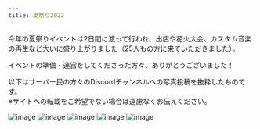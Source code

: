 ```yaml
---
title: 夏祭り2022
---
```


今年の夏祭りイベントは2日間に渡って行われ、出店や花火大会、カスタム音楽の再生など大いに盛り上がりました（25人もの方に来ていただきました）。<br>
<!--more-->
イベントの準備・運営をしてくださった方々、ありがとうございました！<br>

以下はサーバー民の方々のDiscordチャンネルへの写真投稿を抜粋したものです。<br>
※サイトへの転載をご希望でない場合は遠慮なくお伝えください。

![image](https://cdn.discordapp.com/attachments/962216466076291092/1010536154623393852/phonto.jpg)
![image](https://cdn.discordapp.com/attachments/882237893819658260/1011079004532514836/D2E99BD8-324B-42E6-B557-BB68421827F1.jpg)
![image](https://cdn.discordapp.com/attachments/882237893819658260/1010560848344928376/2022-08-20_22.27.51.png)
![image](https://cdn.discordapp.com/attachments/962216466076291092/1010556493713637426/2022-08-20_22.36.35.png)
![image](https://cdn.discordapp.com/attachments/882237893819658260/1010551682855358484/2022-08-20_23.11.27.png)
